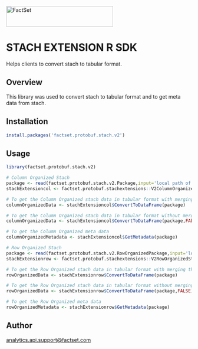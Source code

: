 
<img alt="FactSet" src="https://www.factset.com/hubfs/Assets/images/factset-logo.svg" height="56" width="290">

# STACH EXTENSION R SDK

Helps clients to convert stach to tabular format.

## Overview
This library was used to convert stach to tabular format and to get meta data from stach.

## Installation

```R
install.packages('factset.protobuf.stach.v2')
```

## Usage

```R
library(factset.protobuf.stach.v2)

# Column Organized Stach 
package <- read(factset.protobuf.stach.v2.Package,input='local path of your stach extension file')
stachExtensioncol <- factset.protobuf.stachextensions::V2ColumnOrganizedStachExtension$new()

# To get the Column Organized stach data in tabular format with merging the headers 
columnOrganizedData <- stachExtensioncol$ConvertToDataFrame(package)

# To get the Column Organized stach data in tabular format without merging the headers
columnOrganizedData <- stachExtensioncol$ConvertToDataFrame(package,FALSE)

# To get the Column Organized meta data 
columnOrganizedMetadata <- stachExtensioncol$GetMetadata(package)

# Row Organized Stach
package <- read(factset.protobuf.stach.v2.RowOrganizedPackage,input='local path of your stach extension file')
stachExtensionrow <- factset.protobuf.stachextensions::V2RowOrganizedStachExtension$new()

# To get the Row Organized stach data in tabular format with merging the headers
rowOrganizedData <- stachExtensionrow$ConvertToDataFrame(package)

# To get the Row Organized stach data in tabular format without merging the headers
rowOrganizedData <- stachExtensionrow$ConvertToDataFrame(package,FALSE)

# To get the Row Organized meta data 
rowOrganizedMetadata <- stachExtensionrow$GetMetadata(package)

```
## Author

analytics.api.support@factset.com
